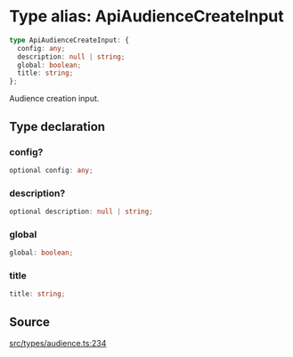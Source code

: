 # Type alias: ApiAudienceCreateInput

```ts
type ApiAudienceCreateInput: {
  config: any;
  description: null | string;
  global: boolean;
  title: string;
};
```

Audience creation input.

## Type declaration

### config?

```ts
optional config: any;
```

### description?

```ts
optional description: null | string;
```

### global

```ts
global: boolean;
```

### title

```ts
title: string;
```

## Source

[src/types/audience.ts:234](https://github.com/torque-labs/torque-ts-sdk/blob/06c96b69b43209c72870e94ce49516c9ed8e9158/src/types/audience.ts#L234)
